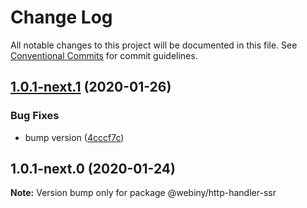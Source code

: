 # Change Log

All notable changes to this project will be documented in this file.
See [Conventional Commits](https://conventionalcommits.org) for commit guidelines.

## [1.0.1-next.1](https://github.com/webiny/webiny-js/compare/@webiny/http-handler-ssr@1.0.1-next.0...@webiny/http-handler-ssr@1.0.1-next.1) (2020-01-26)


### Bug Fixes

* bump version ([4cccf7c](https://github.com/webiny/webiny-js/commit/4cccf7cedf6b976ebd844307dbb44f174c9c8669))





## 1.0.1-next.0 (2020-01-24)

**Note:** Version bump only for package @webiny/http-handler-ssr
